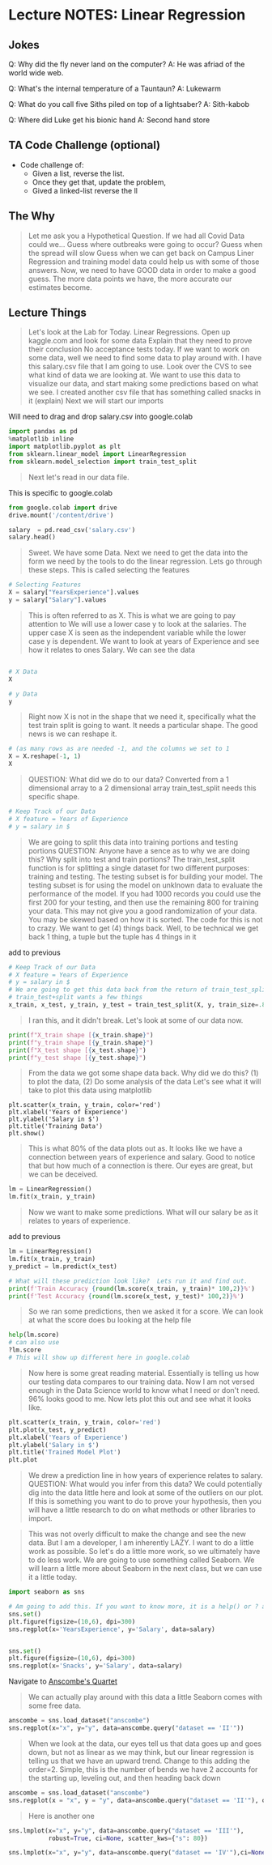 # Lecture NOTES: Linear Regression

## Jokes

Q: Why did the fly never land on the computer?
A: He was afriad of the world wide web.

Q: What's the internal temperature of a Tauntaun?
A: Lukewarm

Q: What do you call five Siths piled on top of a lightsaber?
A: Sith-kabob

Q: Where did Luke get his bionic hand
A: Second hand store

## TA Code Challenge (optional)

- Code challenge of:
  - Given a list, reverse the list.
  - Once they get that, update the problem,
  - Gived a linked-list reverse the ll

## The Why

> Let me ask you a Hypothetical Question.
  > If we had all Covid Data could we...
  > Guess where outbreaks were going to occur?
  > Guess when the spread will slow
  > Guess when we can get back on Campus
> Liner Regression and training model data could help us with some of those answers.
> Now, we need to have GOOD data in order to make a good guess.
> The more data points we have, the more accurate our estimates become.

## Lecture Things

> Let's look at the Lab for Today.  Linear Regressions.
> Open up kaggle.com and look for some data
> Explain that they need to prove their conclusion
> No acceptance tests today.
> If we want to work on some data, well we need to find some data to play around with.  I have this salary.csv file that I am going to use.
> Look over the CVS to see what kind of data we are looking at.
> We want to use this data to visualize our data, and start making some predictions based on what we see.
> I created another csv file that has something called snacks in it (explain)
> Next we will start our imports

Will need to drag and drop salary.csv into google.colab

```python
import pandas as pd
%matplotlib inline
import matplotlib.pyplot as plt
from sklearn.linear_model import LinearRegression
from sklearn.model_selection import train_test_split
```

> Next let's read in our data file.

This is specific to google.colab

```python
from google.colab import drive
drive.mount('/content/drive')
```

```python
salary  = pd.read_csv('salary.csv')
salary.head()
```

> Sweet.  We have some Data.  Next we need to get the data into the form we need by the tools to do the linear regression. Lets go through these steps.
> This is called selecting the features

```python
# Selecting Features
X = salary["YearsExperience"].values
y = salary["Salary"].values
```

> This is often referred to as X. This is what we are going to pay attention to
> We will use a lower case y to look at the salaries.
> The upper case X is seen as the independent variable while the lower case y is
> dependent. We want to look at years of Experience and see how it relates to ones
> Salary. We can see the data

```python

# X Data
X

# y Data
y
```

> Right now X is not in the shape that we need it, specifically what the test
> train split is going to want. It needs a particular shape.
> The good news is we can reshape it.

```python
# (as many rows as are needed -1, and the columns we set to 1
X = X.reshape(-1, 1)
X
```

> QUESTION:  What did we do to our data?
> Converted from a 1 dimensional array to a 2 dimensional array
> train_test_split needs this specific shape.

```python
# Keep Track of our Data
# X feature = Years of Experience
# y = salary in $
```

> We are going to split this data into training portions and testing portions
> QUESTION: Anyone have a sence as to why we are doing this?
> Why split into test and train portions?
> The train_test_split function is for splitting a single dataset for two
> different purposes: training and testing. The testing subset is for building
> your model.  The testing subset is for using the model on unklnown data to
> evaluate the performance of the model.
> If you had 1000 records you could use the first 200 for your testing, and then
> use the remaining 800 for training your data. This may not give you a good
> randomization of your data.  You may be skewed based on how it is sorted.
> The code for this is not to crazy.
> We want to get (4) things back. Well, to be technical we get back 1 thing, a
> tuple but the tuple has 4 things in it

add to previous

```python
# Keep Track of our Data
# X feature = Years of Experience
# y = salary in $
# We are going to get this data back from the return of train_test_split
# train_test+split wants a few things
x_train, x_test, y_train, y_test = train_test_split(X, y, train_size=.8, test_size=.2, random_state=100)
```

> I ran this, and it didn't break. Let's look at some of our data now.

```python
print(f"X_train shape [{x_train.shape}")
print(f"y_train shape [{y_train.shape}")
print(f"X_test shape [{x_test.shape}")
print(f"y_test shape [{y_test.shape}")
```

> From the data we got some shape data back. Why did we do this?
> (1) to plot the data, (2) Do some analysis of the data
> Let's see what it will take to plot this data using matplotlib

```ptyhon
plt.scatter(x_train, y_train, color='red')
plt.xlabel('Years of Experience')
plt.ylabel('Salary in $')
plt.title('Training Data')
plt.show()
```

> This is what 80% of the data plots out as. It looks like we have a connection
> between years of experience and salary. Good to notice that but how much of a
> connection is there. Our eyes are great, but we can be deceived.

```python
lm = LinearRegression()
lm.fit(x_train, y_train)
```

> Now we want to make some predictions. What will our salary be as it relates to
> years of experience.

add to previous

```python
lm = LinearRegression()
lm.fit(x_train, y_train)
y_predict = lm.predict(x_test)

# What will these prediction look like?  Lets run it and find out.
print(f'Train Accuracy {round(lm.score(x_train, y_train)* 100,2)}%')
print(f'Test Accuracy {round(lm.score(x_test, y_test)* 100,2)}%')
```

> So we ran some predictions, then we asked it for a score.
> We can look at what the score does bu looking at the help file

```python
help(lm.score)
# can also use
?lm.score
# This will show up different here in google.colab
```

> Now here is some great reading material. Essentially is telling us how our
> testing data compares to our training data. Now I am not versed enough in the
> Data Science world to know what I need or don't need.  96% looks good to me.
> Now lets plot this out and see what it looks like.

```python
plt.scatter(x_train, y_train, color='red')
plt.plot(x_test, y_predict)
plt.xlabel('Years of Experience')
plt.ylabel('Salary in $')
plt.title('Trained Model Plot')
plt.plot
```

> We drew a prediction line in how years of experience relates to salary.
> QUESTION: What would you infer from this data?
> We could potentially dig into the data little here and look at some of the outliers on our plot.
> If this is something you want to do to prove your hypothesis, then you will have a little research to do on what methods or other libraries to import.

> This was  not overly difficult to make the change and see the new data.
> But I am a developer, I am inherently LAZY.  I want to do a little work as possible. So let's do a little more work, so we ultimately have to do less work.
> We are going to use something called Seaborn. We will learn a little more about Seaborn in the next class, but we can use it a little today.

```python
import seaborn as sns
```

```python
# Am going to add this. If you want to know more, it is a help() or ? away.
sns.set()
plt.figure(figsize=(10,6), dpi=300)
sns.regplot(x='YearsExperience', y='Salary', data=salary)


sns.set()
plt.figure(figsize=(10,6), dpi=300)
sns.regplot(x='Snacks', y='Salary', data=salary)
```

Navigate to [Anscombe's Quartet](https://en.wikipedia.org/wiki/Anscombe%27s_quartet)

> We can actually play around with this data a little
> Seaborn comes with some free data.

```python
anscombe = sns.load_dataset("anscombe")
sns.regplot(x="x", y="y", data=anscombe.query("dataset == 'II'"))
```

> When we look at the data, our eyes tell us that data goes up and goes down, but
> not as linear as we may think, but our linear regression is telling us that we
> have an upward trend.
> Change to this adding the order=2. Simple, this is the number of bends we have
> 2 accounts for the starting up, leveling out, and then heading back down

```python
anscombe = sns.load_dataset("anscombe")
sns.regplot(x = "x", y = "y", data=anscombe.query("dataset == 'II'"), order=2)
```

> Here is another one

```python
sns.lmplot(x="x", y="y", data=anscombe.query("dataset == 'III'"),
           robust=True, ci=None, scatter_kws={"s": 80})
```

```python
sns.lmplot(x="x", y="y", data=anscombe.query("dataset == 'IV'"),ci=None, scatter_kws={"s": 80})
```
